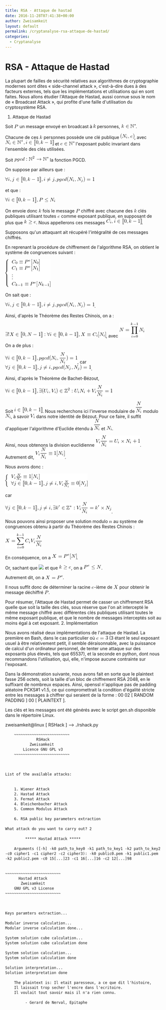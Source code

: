```yaml
---
title: RSA - Attaque de hastad
date: 2016-11-28T07:41:38+00:00
author: Zweisamkeit
layout: default
permalink: /cryptanalyse-rsa-attaque-de-hastad/
categories:
  - Cryptanalyse
---
```

# RSA - Attaque de Hastad

La plupart de failles de sécurité relatives aux algorithmes de cryptographie modernes sont dites « side-channel attack », c'est-à-dire dues à des facteurs externes, tels que les implémentations et utilisations qui en sont faites. Nous allons étudier l'Attaque de Hastad, aussi connue sous le nom de « Broadcast Attack », qui profite d'une faille d'utilisation du cryptosystème RSA.
1. Attaque de Hastad


Soit ![](/img/8a94f8e86e1c77a7c8afafcfd67e2b2d.png)<!--  P  --> un message envoyé en broadcast à ![](/img/2b2914ef52f602fdb062320ed578d1be.png)<!-- k --> personnes, ![](/img/b11cbe19e80c2017adac993ff1df550b.png)<!-- k\in\mathbb{N}^* -->.

Chacune de ces ![](/img/045fc0ccd9d1ade16386b4a8d9af3816.png)<!--  k  --> personnes possède une clé publique ![](/img/0bb2e2eda11ebfc18df030a4f3c8ad3f.png)<!--  (N_i,e)  -->, avec ![](/img/8620a9d53e52c2e236387fea04fe49a9.png)<!--  N_i\in\mathbb{N}^*, i\in[\![0,k-1]\!]  --> et ![](/img/d64e69af00b53803d04d1ed927ab973c.png)<!--  e\in \mathbb{N}^* --> l'exposant public invariant dans l'ensemble des clés utilisées.

Soit ![](/img/6f5e705138583315211b76e5800cbfd5.png)<!--  pgcd : \mathbb{N}^2 \rightarrow \mathbb{N}^* --> la fonction PGCD.

On suppose par ailleurs que :

![](/img/dfe8893b1ccd52b3fe39df2d5acb4942.png)<!-- \forall i,j\in[\![0,k-1]\!],i\ne j,pgcd(N_i,N_j)=1 -->

et que :

![](/img/47f828e52eff75bbe35db6fb7ba8bdb8.png)<!-- \forall i\in[\![0,k-1]\!],P\leq N_i -->

On envoie donc ![](/img/045fc0ccd9d1ade16386b4a8d9af3816.png)<!--  k  --> fois le message ![](/img/8a94f8e86e1c77a7c8afafcfd67e2b2d.png)<!--  P  --> chiffré avec chacune des ![](/img/045fc0ccd9d1ade16386b4a8d9af3816.png)<!--  k  --> clés publiques utilisant toutes ![](/img/0833b98facb612ed2127a0de6af19b8d.png)<!--  e  --> comme exposant publique, en supposant de plus que ![](/img/88b4ef21e885ed55e2523201867630be.png)<!--  k\ge e  -->. Nous appellerons ces messages ![](/img/fd4dd9fd53d809620b4c982c36afe189.png)<!--  C_i, i\in[\![0,k-1]\!]  -->.

Supposons qu'un attaquant ait récupéré l'intégralité de ces messages chiffrés.

En reprenant la procédure de chiffrement de l'algorithme RSA, on obtient le système de congruences suivant :

![](/img/1e95d9a7001eae2a010ea3da835f7091.png)<!--  \left\{\begin{array}{l}C_0\equiv P^e [N_0]\\C_1\equiv P^e [N_1]\\ \vdots\\C_{k-1}\equiv P^e[N_{k-1}]\end{array}\right. -->

On sait que :

![](/img/fb17d344e0faceda17539e53ca8495dd.png)<!-- \forall i,j\in[\![0,k-1]\!],i\ne j,pgcd(N_i,N_j)=1 -->.

Ainsi, d'après le Théorème des Restes Chinois, on a :

![](/img/8f6674195930a7c9a004dc7290445733.png)<!-- \exists !X\in[\![0,N-1]\!]:\forall i\in[\![0,k-1]\!],X\equiv C_i [ N_i] -->, avec ![](/img/ef2f2be2291914bcb8806bd5f46a3e0d.png)<!-- N=\prod\limits_{i=0}^{k-1}N_i -->

On a de plus :

![](/img/ccc13a2df822bb5a70340a47876fe22c.png)<!--  \forall i\in[\![0,k-1]\!], pgcd(N_i,\frac{N}{N_i})=1 -->, car ![](/img/5bc065a91a27c338923d718ffe582738.png)<!--  \forall j\in[\![0,k-1]\!],j\ne i, pgcd(N_j,N_j)=1 -->.

Ainsi, d'après le Théorème de Bachet-Bézout,

![](/img/82ec76141026329a1d80a8342034bbd0.png)<!--  \forall i\in[\![0,k-1]\!],\exists (U_i,V_i)\in\mathbb{Z}^2:U_iN_i+V_i\frac{N}{N_i}=1 -->

Soit ![](/img/7ca7fdcdb618c45b11b7798adb4360bc.png)<!-- i\in[\![0,k-1]\!] -->. Nous recherchons ici l'inverse modulaire de ![](/img/91fd6bcf888aab77c64a817fb3d0bffd.png)<!-- \frac{N}{N_i} --> modulo ![](/img/3cd3158009cdb06dac38ed02e103d84c.png)<!-- {N_i} -->, à savoir ![](/img/01ab4aad9db132f072f23565ece878a2.png)<!-- V_i --> dans notre identité de Bézout. Pour ce faire, il suffit d'appliquer l'algorithme d'Euclide étendu à ![](/img/91fd6bcf888aab77c64a817fb3d0bffd.png)<!-- \frac{N}{N_i} --> et ![](/img/3cd3158009cdb06dac38ed02e103d84c.png)<!-- {N_i} -->.

Ainsi, nous obtenons la division euclidienne ![](/img/0273029f0d40ead897850f9a1a334fa4.png)<!-- V_i\frac{N}{N_i}=U_i\times N_i+1 -->. Autrement dit, ![](/img/b4bd3d56eeca26ad53b4f9e3afb9c0de.png)<!-- V_i\frac{N}{N_i}\equiv 1 [N_i] -->.

Nous avons donc :

![](/img/f73539f48a1e4286737e2b2b8ef6b114.png)<!--  \left\{\begin{array}{l}V_i\frac{N}{N_i}\equiv 1[N_i]\\ \forall j\in [\![0,k-1]\!],j\ne i,V_i\frac{N}{N_i}\equiv 0 [N_j] \end{array}\right. -->

car

![](/img/514c0fada5725294f8825f4dff17c137.png)<!-- \forall j\in [\![0,k-1]\!],j\ne i,\exists k'\in\mathbb{Z}^*:V_i\frac{N}{N_i}=k'\times N_j  -->.

Nous pouvons ainsi proposer une solution modulo ![](/img/b11dddd55d3af5891c7baea4a9a116a2.png)<!-- n --> au système de congruences obtenu à partir du Théorème des Restes Chinois :

![](/img/36616e8488fe93bd7639cb87572a9e0b.png)<!-- X=\sum\limits_{i=0}^{k-1}C_iV_i\frac{N}{N_i} -->

En conséquence, on a ![](/img/3c4f8ee7db06a3d86a76093ea665efd6.png)<!-- X=P^e [N] -->.

Or, sachant que ![](/img/3280c3142b29e376e064338994887f28.png)<!--  \forall i\in[\![0,k-1]\!], P \leq N_i --> et que ![](/img/efb2a78e939051e0e0dba08e43b26e44.png)<!--  k \geq e  -->, on a ![](/img/fbdd3ae1f594e1eac8c6f94296508b4d.png)<!-- P^e\leq N -->.

Autrement dit, on a ![](/img/47b69a649d18e310c16779c88f9213e2.png)<!-- X=P^e -->.

Il nous suffit donc de déterminer la racine ![](/img/fc86f08db1e2e747a5f0d87d62e27731.png)<!-- e -->-ième de ![](/img/ae841fad7141f34ef547ac09e79fd21e.png)<!-- X --> pour obtenir le message déchiffré ![](/img/3a58cab8a867cf4dd00a1495b4281a40.png)<!-- P -->.

Pour résumer, l'Attaque de Hastad permet de casser un chiffrement RSA quelle que soit la taille des clés, sous réserve que l'on ait intercepté le même message chiffré avec différentes clés publiques utilisant toutes le même exposant publique, et que le nombre de messages interceptés soit au moins égal à cet exposant.
2. Implémentation


Nous avons réalisé deux implémentations de l'attaque de Hastad. La première en Bash, dans le cas particulier où ![](/img/ec81776d083158ebd0b6d3f192cc4633.png)<!-- e=3 --> (3 étant le seul exposant usuel à être relativement petit, il semble déraisonnable, avec la puissance de calcul d'un ordinateur personnel, de tenter une attaque sur des exposants plus élevés, tels que 65537), et la seconde en python, dont nous recommandons l'utilisation, qui, elle, n'impose aucune contrainte sur l'exposant.

Dans la démonstration suivante, nous avons fait en sorte que le plaintext fasse 256 octets, soit la taille d'un bloc de chiffrement RSA 2048, en le suffixant de nombreux espaces. Ainsi, openssl n'applique pas de padding aléatoire PCKS#1 v1.5, ce qui compromettrait la condition d'égalité stricte entre les messages à chiffrer qui seraient de la forme : 00 02 [ RANDOM PADDING ] 00 [ PLAINTEXT ].

Les clés et les messages ont été générés avec le script gen.sh disponible dans le répertoire Linux.

zweisamkeit@linux [ RSHack ] --> ./rshack.py 


        ~~~~~~~~~~~~~~~~~~~~~~~~~
                  RSHack         
               Zweisamkeit       
            Licence GNU GPL v3   
        ~~~~~~~~~~~~~~~~~~~~~~~~~



    List of the available attacks:


        1. Wiener Attack
        2. Hastad Attack
        3. Fermat Attack
        4. Bleichenbacher Attack
        5. Common Modulus Attack

        6. RSA public key parameters extraction

    What attack do you want to carry out? 2

             ***** Hastad Attack *****

        Arguments ([-h] -k0 path_to_key0 -k1 path_to_key1 -k2 path_to_key2 -c0 cipher1 -c1 cipher2 -c2 cipher3): -k0 public0.pem -k1 public1.pem -k2 public2.pem -c0 15[...]23 -c1 16[...]16 -c2 12[...]98


    ~~~~~~~~~~~~~~~~~~~~~~~~~
          Hastad Attack      
           Zweisamkeit       
        GNU GPL v3 License   
    ~~~~~~~~~~~~~~~~~~~~~~~~~



    Keys paramters extraction...

    Modular inverse calculation...
    Modular inverse calculation done...

    System solution cube calculation...
    System solution cube calculation done

    System solution calculation...
    System solution calculation done

    Solution interpretation...
    Solution interpretation done

        The plaintext is: Il etait paresseux, a ce que dit l'histoire,
        Il laissait trop secher l'encre dans l'ecritoire.
        Il voulait tout savoir mais il n'a rien connu.
        
             - Gerard de Nerval, Epitaphe
